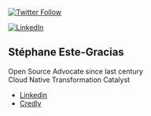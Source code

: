 [![Twitter Follow](https://img.shields.io/twitter/follow/sestegra?color=1DA1F2&logo=twitter&style=for-the-badge)](https://twitter.com/sestegra)

[![LinkedIn](https://img.shields.io/badge/Follow%20@sestegra-Connect-blue?style=for-the-badge&logo=linkedin)](https://linkedin.com/in/sestegra)

## Stéphane Este-Gracias
Open Source Advocate since last century</br> 
Cloud Native Transformation Catalyst

* [Linkedin](https://linkedin.com/in/sestegra) 
* [Credly](https://www.credly.com/users/stephane-este-gracias) 
